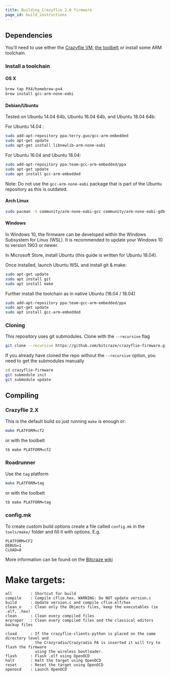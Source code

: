 ```yaml
---
title: Building Crazyflie 2.0 firmware
page_id: build_instructions
---
```


## Dependencies

You'll need to use either the [Crazyflie VM](https://wiki.bitcraze.io/projects:virtualmachine:index),
[the toolbelt](https://wiki.bitcraze.io/projects:dockerbuilderimage:index) or 
install some ARM toolchain.

### Install a toolchain

#### OS X
```bash
brew tap PX4/homebrew-px4
brew install gcc-arm-none-eabi
```

#### Debian/Ubuntu

Tested on Ubuntu 14.04 64b, Ubuntu 16.04 64b, and Ubuntu 18.04 64b:

For Ubuntu 14.04 :

```bash
sudo add-apt-repository ppa:terry.guo/gcc-arm-embedded
sudo apt-get update
sudo apt-get install libnewlib-arm-none-eabi
```

For Ubuntu 16.04 and Ubuntu 18.04:

```bash
sudo add-apt-repository ppa:team-gcc-arm-embedded/ppa
sudo apt-get update
sudo apt install gcc-arm-embedded
```

Note: Do not use the `gcc-arm-none-eabi` package that is part of the Ubuntu repository as this is outdated.

#### Arch Linux

```bash
sudo pacman -S community/arm-none-eabi-gcc community/arm-none-eabi-gdb community/arm-none-eabi-newlib
```

#### Windows

In Windows 10, the firmware can be developed within the Windows Subsystem for Linux (WSL). It is recommended to update your Windows 10 to version 1903 or newer.

In Microsoft Store, install Ubuntu (this guide is written for Ubuntu 18.04).

Once installed, launch Ubuntu WSL and install git & make:

```bash
sudo apt-get update
sudo apt install git
sudo apt install make
```

Further install the toolchain as in native Ubuntu (16.04 / 18.04)
```bash
sudo add-apt-repository ppa:team-gcc-arm-embedded/ppa
sudo apt-get update
sudo apt install gcc-arm-embedded
```

### Cloning

This repository uses git submodules. Clone with the `--recursive` flag

```bash
git clone --recursive https://github.com/bitcraze/crazyflie-firmware.git
```

If you already have cloned the repo without the `--recursive` option, you need to 
get the submodules manually

```bash
cd crazyflie-firmware
git submodule init
git submodule update
```


## Compiling

### Crazyflie 2.X

This is the default build so just running ```make``` is enough or:
```bash
make PLATFORM=cf2
```

or with the toolbelt

```bash
tb make PLATFORM=cf2
```

### Roadrunner

Use the ```tag``` platform

```bash
make PLATFORM=tag
```

or with the toolbelt

```bash
tb make PLATFORM=tag
```


### config.mk
To create custom build options create a file called `config.mk` in the `tools/make/`
folder and fill it with options. E.g. 
```
PLATFORM=CF2
DEBUG=1
CLOAD=0
```
More information can be found on the 
[Bitcraze wiki](http://wiki.bitcraze.io/projects:crazyflie2:index)

# Make targets:
```
all        : Shortcut for build
compile    : Compile cflie.hex. WARNING: Do NOT update version.c
build      : Update version.c and compile cflie.elf/hex
clean_o    : Clean only the Objects files, keep the executables (ie .elf, .hex)
clean      : Clean every compiled files
mrproper   : Clean every compiled files and the classical editors backup files

cload      : If the crazyflie-clients-python is placed on the same directory level and 
             the Crazyradio/Crazyradio PA is inserted it will try to flash the firmware 
             using the wireless bootloader.
flash      : Flash .elf using OpenOCD
halt       : Halt the target using OpenOCD
reset      : Reset the target using OpenOCD
openocd    : Launch OpenOCD
```

